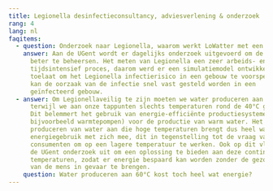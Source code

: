 ```yaml
---
title: Legionella desinfectieconsultancy, adviesverlening & onderzoek
rang: 4
lang: nl
faqitems:
  - question: Onderzoek naar Legionella, waarom werkt LoWatter met een simulatiemodel?
    answer: Aan de UGent wordt er dagelijks onderzoek uitgevoerd om de problematiek
      beter te beheersen. Het meten van Legionella een zeer arbeids- en
      tijdsintensief proces, daarom werd er een simulatiemodel ontwikkeld dat
      toelaat om het Legionella infectierisico in een gebouw te voorspellen. Zo
      kan de oorzaak van de infectie snel vast gesteld worden in een
      geïnfecteerd gebouw.
  - answer: Om Legionellaveilig te zijn moeten we water produceren aan 60°C, dit
      terwijl we aan onze tappunten slechts temperaturen rond de 40°C gebruiken.
      Dit belemmert het gebruik van energie-efficiënte productiesystemen (zoals
      bijvoorbeeld warmtepompen) voor de productie van warm water. Het
      produceren van water aan die hoge temperaturen brengt dus heel wat extra
      energiegebruik met zich mee, dit in tegenstelling tot de vraag van
      consumenten om op een lagere temperatuur te werken. Ook op dit vlak voert
      de UGent onderzoek uit om een oplossing te bieden aan deze continu hoge
      temperaturen, zodat er energie bespaard kan worden zonder de gezondheid
      van de mens in gevaar te brengen.
    question: Water produceren aan 60°C kost toch heel wat energie?
---
```

